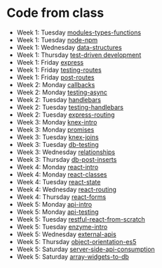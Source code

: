 # Code from class

* Week 1: Tuesday [modules-types-functions](modules-types-functions)
* Week 1: Tuesday [node-npm](node-npm)
* Week 1: Wednesday [data-structures](data-structures)
* Week 1: Thursday [test-driven development](tdd)
* Week 1: Friday [express](express)
* Week 1: Friday [testing-routes](testing-routes)
* Week 1: Friday [post-routes](post-routes)
* Week 2: Monday [callbacks](callbacks)
* Week 2: Monday [testing-async](testing-async)
* Week 2: Tuesday [handlebars](handlebars)
* Week 2: Tuesday [testing-handlebars](testing-handlebars)
* Week 2: Tuesday [express-routing](express-routing)
* Week 3: Monday [knex-intro](knex-intro)
* Week 3: Monday [promises](promises)
* Week 3: Tuesday [knex-joins](knex-joins)
* Week 3: Tuesday [db-testing](db-testing)
* Week 3: Wednesday [relationships](relationships)
* Week 3: Thursday [db-post-inserts](db-post-inserts)
* Week 4: Monday [react-intro](react-intro)
* Week 4: Monday [react-classes](react-classes)
* Week 4: Tuesday [react-state](react-state)
* Week 4: Wednesday [react-routing](react-routing)
* Week 4: Thursday [react-forms](react-forms)
* Week 5: Monday [api-intro](api-intro)
* Week 5: Monday [api-testing](api-testing)
* Week 5: Tuesday [restful-react-from-scratch](restful-react-from-scratch)
* Week 5: Tuesday [enzyme-intro](enzyme-intro)
* Week 5: Wednesday [external-apis](external-apis)
* Week 5: Thursday [object-orientation-es5](object-orientation-es5)
* Week 5: Saturday [server-side-api-consumption](server-side-api-consumption)
* Week 5: Saturday [array-widgets-to-db](array-widgets-to-db)
